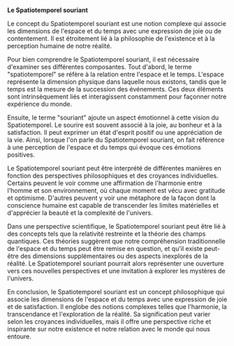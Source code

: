 **Le Spatiotemporel souriant**

Le concept du Spatiotemporel souriant est une notion complexe qui associe les dimensions de l'espace et du temps avec une expression de joie ou de contentement. Il est étroitement lié à la philosophie de l'existence et à la perception humaine de notre réalité.

Pour bien comprendre le Spatiotemporel souriant, il est nécessaire d'examiner ses différentes composantes. Tout d'abord, le terme "spatiotemporel" se réfère à la relation entre l'espace et le temps. L'espace représente la dimension physique dans laquelle nous existons, tandis que le temps est la mesure de la succession des événements. Ces deux éléments sont intrinsèquement liés et interagissent constamment pour façonner notre expérience du monde.

Ensuite, le terme "souriant" ajoute un aspect émotionnel à cette vision du Spatiotemporel. Le sourire est souvent associé à la joie, au bonheur et à la satisfaction. Il peut exprimer un état d'esprit positif ou une appréciation de la vie. Ainsi, lorsque l'on parle du Spatiotemporel souriant, on fait référence à une perception de l'espace et du temps qui évoque ces émotions positives.

Le Spatiotemporel souriant peut être interprété de différentes manières en fonction des perspectives philosophiques et des croyances individuelles. Certains peuvent le voir comme une affirmation de l'harmonie entre l'homme et son environnement, où chaque moment est vécu avec gratitude et optimisme. D'autres peuvent y voir une métaphore de la façon dont la conscience humaine est capable de transcender les limites matérielles et d'apprécier la beauté et la complexité de l'univers.

Dans une perspective scientifique, le Spatiotemporel souriant peut être lié à des concepts tels que la relativité restreinte et la théorie des champs quantiques. Ces théories suggèrent que notre compréhension traditionnelle de l'espace et du temps peut être remise en question, et qu'il existe peut-être des dimensions supplémentaires ou des aspects inexplorés de la réalité. Le Spatiotemporel souriant pourrait alors représenter une ouverture vers ces nouvelles perspectives et une invitation à explorer les mystères de l'univers.

En conclusion, le Spatiotemporel souriant est un concept philosophique qui associe les dimensions de l'espace et du temps avec une expression de joie et de satisfaction. Il englobe des notions complexes telles que l'harmonie, la transcendance et l'exploration de la réalité. Sa signification peut varier selon les croyances individuelles, mais il offre une perspective riche et inspirante sur notre existence et notre relation avec le monde qui nous entoure.